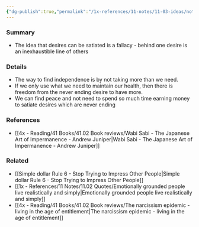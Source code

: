 ```yaml
---
{"dg-publish":true,"permalink":"/1x-references/11-notes/11-03-ideas/not-be-a-slave-to-idea-that-our-desires-can-be-satiated/","title":"Not be a slave to idea that our desires can be satiated","noteIcon":""}
---
```



### Summary
- The idea that desires can be satiated is a fallacy - behind one desire is an inexhaustible line of others

### Details
- The way to find independence is by not taking more than we need.
- If we only use what we need to maintain our health, then there is freedom from the never ending desire to have more.
- We can find peace and not need to spend so much time earning money to satiate desires which are never ending

### References
- [[4x - Reading/41 Books/41.02 Book reviews/Wabi Sabi - The Japanese Art of Impermanence - Andrew Juniper\|Wabi Sabi - The Japanese Art of Impermanence - Andrew Juniper]]

### Related
- [[Simple dollar Rule 6 - Stop Trying to Impress Other People\|Simple dollar Rule 6 - Stop Trying to Impress Other People]]
- [[1x - References/11 Notes/11.02 Quotes/Emotionally grounded people live realistically and simply\|Emotionally grounded people live realistically and simply]]
- [[4x - Reading/41 Books/41.02 Book reviews/The narcissism epidemic - living in the age of entitlement\|The narcissism epidemic - living in the age of entitlement]]
